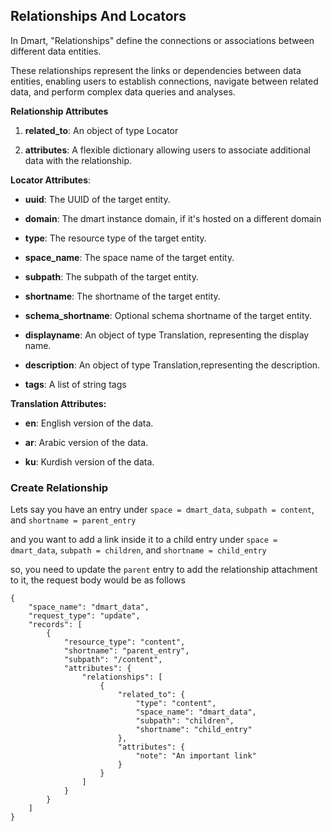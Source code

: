 ## Relationships And Locators

In Dmart, "Relationships" define the connections or associations between different data entities.

These relationships represent the links or dependencies between data entities, enabling users to establish connections, navigate between related data, and perform complex data queries and analyses.

**Relationship Attributes**

1.  **related_to**: An object of type Locator

2.  **attributes**: A flexible dictionary allowing users to associate additional data with the relationship.

**Locator Attributes**:

- **uuid**: The UUID of the target entity.

- **domain**: The dmart instance domain, if it's hosted on a different domain

- **type**: The resource type of the target entity.

- **space_name**: The space name of the target entity.

- **subpath**: The subpath of the target entity.

- **shortname**: The shortname of the target entity.

- **schema_shortname**: Optional schema shortname of the target entity.

- **displayname**: An object of type Translation, representing the display name.

- **description**: An object of type Translation,representing the description.

- **tags**: A list of string tags

**Translation Attributes:**

- **en**: English version of the data.

- **ar**: Arabic version of the data.

- **ku**: Kurdish version of the data.

### Create Relationship

Lets say you have an entry under `space = dmart_data`, `subpath = content`, and `shortname = parent_entry`

and you want to add a link inside it to a child entry under `space = dmart_data`, `subpath = children`, and `shortname = child_entry`

so, you need to update the `parent` entry to add the relationship attachment to it, the request body would be as follows

```
{
    "space_name": "dmart_data",
    "request_type": "update",
    "records": [
        {
            "resource_type": "content",
            "shortname": "parent_entry",
            "subpath": "/content",
            "attributes": {
                "relationships": [
                    {
                        "related_to": {
                            "type": "content",
                            "space_name": "dmart_data",
                            "subpath": "children",
                            "shortname": "child_entry"
                        },
                        "attributes": {
                            "note": "An important link"
                        }
                    }
                ]
            }
        }
    ]
}
```

